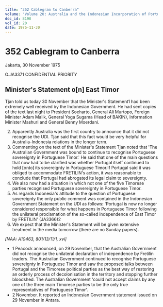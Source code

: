 ```yaml
---
title: "352 Cablegram to Canberra"
volume: "Volume 20: Australia and the Indonesian Incorporation of Portuguese Timor, 1974-1976"
doc_id: 8190
vol_id: 20
date: 1975-11-30
---
```


# 352 Cablegram to Canberra

Jakarta, 30 November 1975

O.JA3371 CONFIDENTIAL PRIORITY

## Minister's Statement o[n] East Timor

Tjan told us today 30 November that the Minister's Statement1 had been extremely well received by the Indonesian Government. He had sent copies of the text last night to President Soeharto, General Ali Murtopo, Foreign Minister Adam Malik, General Yoga Sugama (Head of BAKIN), Information Minister Mashuri and General Benny Moerdani.

  2. Apparently Australia was the first country to announce that it did not recognise the UDI. Tjan said that this fact would be very helpful for Australia-Indonesia relations in the longer term.
  3. Commenting on the text of the Minister's Statement Tjan noted that 'The Australian Government was bound to continue to recognise Portuguese sovereignty in Portuguese Timor.' He said that one of the main questions that now had to be clarified was whether Portugal itself continued to hold [onto] its sovereignty in Portuguese Timor.If Portugal said it was obliged to accommodate FRETILIN's action, it was reasonable to conclude that Portugal had abrogated its legal claim to sovereignty.
  4. We also now had a situation in which not one of the five Timorese parties recognised Portuguese sovereignty in Portuguese Timor.
  5. As regards Indonesia's attitude to the question of Portuguese sovereignty the only public comment was contained in the Indonesian Government Statement on the UDI as follows: 'Portugal is now no longer considered responsible for what happens in Portuguese Timor following the unilateral proclamation of the so-called independence of East Timor by FRETILIN' (JA3366)2
  6. We expect that the Minister's Statement will be given extensive treatment in the media tomorrow (there are no Sunday papers).



_[NAA: A10463, 801/13/11/1, xvi]_

  * 1 Peacock announced, on 29 November, that the Australian Government did not recognise the unilateral declaration of independence by Fretilin leaders. The Australian Government continued to recognise Portuguese sovereignty in Portuguese Timor and saw the proposed talks between Portugal and the Timorese political parties as the best way of restoring an orderly process of decolonisation in the territory and stopping further bloodshed. The Australian Government 'could not accept claims by any one of the three main Timorese parties to be the only true representatives of Portuguese Timor'.
  * 2 November. It reported an Indonesian Government statement issued on 29 November in Antara.


